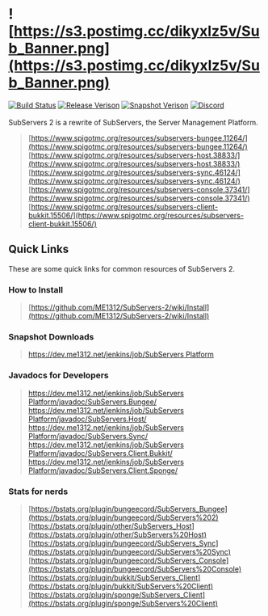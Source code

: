 # ![https://s3.postimg.cc/dikyxlz5v/Sub_Banner.png](https://s3.postimg.cc/dikyxlz5v/Sub_Banner.png)
[![Build Status](https://dev.me1312.net/jenkins/job/SubServers%20Platform/badge/icon)](https://dev.me1312.net/jenkins/job/SubServers%20Platform/) 
[![Release Verison](https://img.shields.io/github/release/ME1312/SubServers-2/all.svg)](https://github.com/ME1312/SubServers-2/releases) [![Snapshot Verison](https://img.shields.io/badge/dynamic/xml.svg?label=snapshot&url=https%3A%2F%2Fdev.me1312.net%2Fmaven%2Fnet%2FME1312%2FSubServers%2FSubServers.Bungee%2Fmaven-metadata.xml&query=%2F%2Fversioning%2Frelease&colorB=blue)](https://dev.me1312.net/jenkins/job/SubServers%20Platform/) [![Discord](https://img.shields.io/discord/526520424880930867.svg)](https://discord.gg/VZ8YJqz)<br><br>
SubServers 2 is a rewrite of SubServers, the Server Management Platform.<br>
> [https://www.spigotmc.org/resources/subservers-bungee.11264/](https://www.spigotmc.org/resources/subservers-bungee.11264/)<br>
> [https://www.spigotmc.org/resources/subservers-host.38833/](https://www.spigotmc.org/resources/subservers-host.38833/)<br>
> [https://www.spigotmc.org/resources/subservers-sync.46124/](https://www.spigotmc.org/resources/subservers-sync.46124/)<br>
> [https://www.spigotmc.org/resources/subservers-console.37341/](https://www.spigotmc.org/resources/subservers-console.37341/)<br>
> [https://www.spigotmc.org/resources/subservers-client-bukkit.15506/](https://www.spigotmc.org/resources/subservers-client-bukkit.15506/)

## Quick Links
These are some quick links for common resources of SubServers 2.

### How to Install
> [https://github.com/ME1312/SubServers-2/wiki/Install](https://github.com/ME1312/SubServers-2/wiki/Install)

### Snapshot Downloads
> [https://dev.me1312.net/jenkins/job/SubServers Platform](https://dev.me1312.net/jenkins/job/SubServers%20Platform)

### Javadocs for Developers
> [https://dev.me1312.net/jenkins/job/SubServers Platform/javadoc/SubServers.Bungee/](https://dev.me1312.net/jenkins/job/SubServers%20Platform/javadoc/SubServers.Bungee/)<br>
> [https://dev.me1312.net/jenkins/job/SubServers Platform/javadoc/SubServers.Host/](https://dev.me1312.net/jenkins/job/SubServers%20Platform/javadoc/SubServers.Host/)<br>
> [https://dev.me1312.net/jenkins/job/SubServers Platform/javadoc/SubServers.Sync/](https://dev.me1312.net/jenkins/job/SubServers%20Platform/javadoc/SubServers.Sync/)<br>
> [https://dev.me1312.net/jenkins/job/SubServers Platform/javadoc/SubServers.Client.Bukkit/](https://dev.me1312.net/jenkins/job/SubServers%20Platform/javadoc/SubServers.Client.Bukkit/)<br>
> [https://dev.me1312.net/jenkins/job/SubServers Platform/javadoc/SubServers.Client.Sponge/](https://dev.me1312.net/jenkins/job/SubServers%20Platform/javadoc/SubServers.Client.Sponge/)

### Stats for nerds
> [https://bstats.org/plugin/bungeecord/SubServers_Bungee](https://bstats.org/plugin/bungeecord/SubServers%202)<br>
> [https://bstats.org/plugin/other/SubServers_Host](https://bstats.org/plugin/other/SubServers%20Host)<br>
> [https://bstats.org/plugin/bungeecord/SubServers_Sync](https://bstats.org/plugin/bungeecord/SubServers%20Sync)<br>
> [https://bstats.org/plugin/bungeecord/SubServers_Console](https://bstats.org/plugin/bungeecord/SubServers%20Console)<br>
> [https://bstats.org/plugin/bukkit/SubServers_Client](https://bstats.org/plugin/bukkit/SubServers%20Client)<br>
> [https://bstats.org/plugin/sponge/SubServers_Client](https://bstats.org/plugin/sponge/SubServers%20Client)
